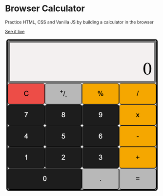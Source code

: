 # Browser Calculator
Practice HTML, CSS and Vanilla JS by building a calculator in the browser


[See it live](https://ladeoshodi.github.io/browser-calculator/)

![calculator](image.png)